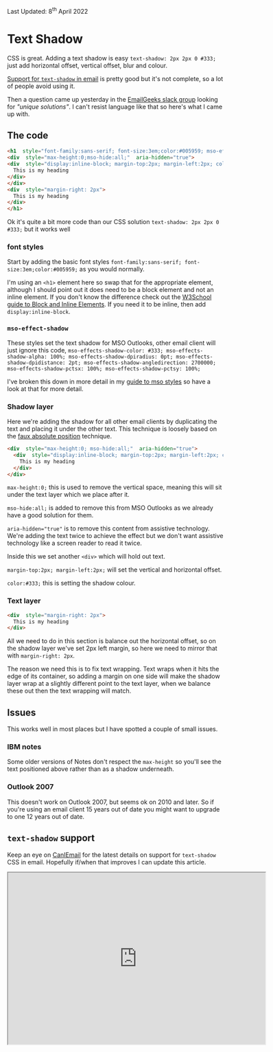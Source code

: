 <div  class="updated">Last Updated: <time  datetime="2022-03-08">8<sup>th</sup> April 2022</time></div>

  

# Text Shadow

CSS is great. Adding a text shadow is easy `text-shadow: 2px 2px 0 #333;` just add horizontal offset, vertical offset, blur and colour.
 

[Support for `text-shadow` in email](https://www.caniemail.com/features/css-text-shadow/) is pretty good but it's not complete, so a lot of people avoid using it.

Then a question came up yesterday in the [EmailGeeks slack group](https://emailgeeks.slack.com/archives/C1Z733K1P/p1649262338420869) looking for _"unique solutions"_. I can't resist language like that so here's what I came up with.

## The code

```html
<h1  style="font-family:sans-serif; font-size:3em;color:#005959; mso-effects-shadow-color: #333; mso-effects-shadow-alpha: 100%; mso-effects-shadow-dpiradius: 0pt; mso-effects-shadow-dpidistance: 2pt; mso-effects-shadow-angledirection: 2700000; mso-effects-shadow-pctsx: 100%; mso-effects-shadow-pctsy: 100%;">
<div  style="max-height:0;mso-hide:all;"  aria-hidden="true">
<div  style="display:inline-block; margin-top:2px; margin-left:2px; color:#333;">
  This is my heading
</div>
</div>
<div  style="margin-right: 2px">
  This is my heading
</div>
</h1>
```

Ok it's quite a bit more code than our CSS solution `text-shadow: 2px 2px 0 #333;` but it works well

### font styles
Start by adding the basic font styles `font-family:sans-serif; font-size:3em;color:#005959;` as you would normally. 

I'm using an `<h1>` element here so swap that for the appropriate element, although I should point out it does need to be a block element and not an inline element. If you don't know the difference check out the [W3School guide to Block and Inline Elements](https://www.w3schools.com/html/html_blocks.asp). If you need it to be inline, then add `display:inline-block`.

### `mso-effect-shadow`
These styles set the text shadow for MSO Outlooks, other email client will just ignore this code, `mso-effects-shadow-color: #333; mso-effects-shadow-alpha: 100%; mso-effects-shadow-dpiradius: 0pt; mso-effects-shadow-dpidistance: 2pt; mso-effects-shadow-angledirection: 2700000; mso-effects-shadow-pctsx: 100%; mso-effects-shadow-pctsy: 100%;`

I've broken this down in more detail in my [guide to mso styles](../email-enhancements/mso-styles#mso-effects-shadow) so have a look at that for more detail.


### Shadow layer
Here we're adding the shadow for all other email clients by duplicating the text and placing it under the other text. This technique is loosely based on the [faux absolute position](../email-enhancements/faux-absolute-position) technique.

```html
<div  style="max-height:0; mso-hide:all;"  aria-hidden="true">
  <div  style="display:inline-block; margin-top:2px; margin-left:2px; color:#333;">
    This is my heading
  </div>
</div>
```

`max-height:0;` this is used to remove the vertical space, meaning this will sit under the text layer which we place after it.

`mso-hide:all;` is added to remove this from MSO Outlooks as we already have a good solution for them.  

`aria-hidden="true"` is to remove this content from assistive technology. We're adding the text twice to achieve the effect but we don't want assistive technology like a screen reader to read it twice.

Inside this we set another `<div>` which will hold out text.

`margin-top:2px; margin-left:2px;` will set the vertical and horizontal offset.

`color:#333;` this is setting the shadow colour.

### Text layer
```html
<div  style="margin-right: 2px">
  This is my heading
</div>
```

All we need to do in this section is balance out the horizontal offset, so on the shadow layer we've set 2px left margin, so here we need to mirror that with `margin-right: 2px`.

The reason we need this is to fix text wrapping. Text wraps when it hits the edge of its container, so adding a margin on one side will make the shadow layer wrap at a slightly different point to the text layer, when we balance these out then the text wrapping will match.

## Issues
This works well in most places but I have spotted a couple of small issues.


### IBM notes
Some older versions of Notes don't respect the `max-height` so you'll see the text positioned above rather than as a shadow underneath.

### Outlook 2007
This doesn't work on Outlook 2007, but seems ok on 2010 and later. So if you're using an email client 15 years out of date you might want to upgrade to one 12 years out of date.
  

## `text-shadow` support

Keep an eye on [CanIEmail](https://www.caniemail.com/features/css-text-shadow/) for the latest details on support for `text-shadow` CSS in email. Hopefully if/when that improves I can update this article.

<iframe  src="https://embed.caniemail.com/css-text-shadow/"  width="600"  height="400"  class="caniemail"  title="css-text-shadow support from caniemail.com"></iframe>